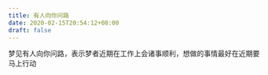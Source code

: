 ```yaml
---
title: 有人向你问路
date: 2020-02-15T20:54:12+08:00
draft: false
---
```


梦见有人向你问路，表示梦者近期在工作上会诸事顺利，想做的事情最好在近期要马上行动